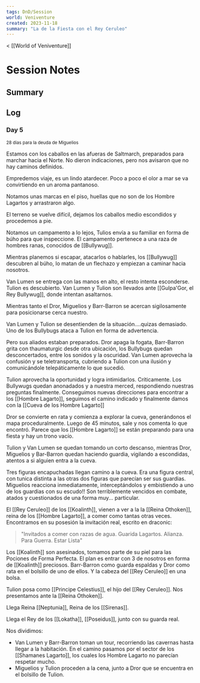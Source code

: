 ```yaml
---
tags: DnD/Session
world: Veniventure
created: 2023-11-18
summary: "La de la Fiesta con el Rey Ceruleo"
---
```

< [[World of Veniventure]]
# Session Notes

## Summary

## Log

### Day 5
<small>28 dias para la deuda de Miguelios</small>

Estamos con los caballos en las afueras de Saltmarch, preparados para marchar hacia el Norte. No dieron indicaciones, pero nos avisaron que no hay caminos definidos.

Empredemos viaje, es un lindo atardecer. Poco a poco el olor a mar se va convirtiendo en un aroma pantanoso. 

Notamos unas marcas en el piso, huellas que no son de los Hombre Lagartos y arrastraron algo. 

El terreno se vuelve difícil, dejamos los caballos medio escondidos y procedemos a pie.

Notamos un campamento a lo lejos, Tulios envía a su familiar en forma de búho para que inspeccione. El campamento pertenece a una raza de hombres ranas, conocidos de [[Bullywug]].

Mientras planemos si escapar, atacarlos o hablarles, los [[Bullywug]] descubren al búho, lo matan de un flechazo y empiezan a caminar hacia nosotros. 

Van Lumen se entrega con las manos en alto, el resto intenta esconderse. Tulion es descubierto. 
Van Lumen y Tulion son llevados ante [[Gulpa'Gor, el Rey Bullywug]], donde intentan asaltarnos.

Mientras tanto  el Dror, Miguelios y Barr-Barron se acercan sigilosamente para posicionarse cerca nuestro.

Van Lumen y Tulion se desentienden de la situación....quizas demasiado. Uno de los Bullybugs ataca a Tulion en forma de advertencia. 

Pero sus aliados estaban preparados. Dror apaga la fogata, Barr-Barron grita con thaumaturgic desde otra ubicación, los Bullybugs quedan desconcertados, entre los sonidos y la oscuridad. Van Lumen aprovecha la confusión y se teletransporta, cubriendo a Tulion con una ilusión y comunicándole telepáticamente lo que sucedió. 

Tulion aprovecha la oportunidad y logra intimidarlos. Críticamente. Los Bullywugs quedan anonadados y a nuestra merced, respondiendo nuestras preguntas finalmente. Conseguimos nuevas direcciones para encontrar a los [[Hombre Lagarto]], seguimos el camino indicado y finalmente damos con la [[Cueva de los Hombre Lagarto]]

Dror se convierte en rata y comienza a explorar la cueva, generándonos el mapa proceduralmente. Luego de 45 minutos, sale y nos comenta lo que encontró. Parece que los [[Hombre Lagarto]] se están preparando para una fiesta y hay un trono vacío.

Tulion y Van Lumen se quedan tomando un corto descanso, mientras Dror, Miguelios y Bar-Barron quedan haciendo guardia, vigilando a escondidas, atentos a si alguien entra a la cueva.  

Tres figuras encapuchadas llegan camino a la cueva. Era una figura central, con tunica distinta a las otras dos figuras que parecían ser sus guardias. Miguelios reacciona inmediatamente, interceptándolos y embistiendo a uno de los guardias con su escudo!! Son terriblemente vencidos en combate, atados y cuestionados de una forma muy... particular.

El [[Rey Ceruleo]] de los [[Koalinth]], vienen a ver a la la [[Reina Othoken]], reina de los [[Hombre Lagarto]], a comer como tantas otras veces. Encontramos en su posesión la invitación real, escrito en draconic:

>"Invitados a comer con razas de agua. Guarida Lagartos. Alianza. Para Guerra. Estar Lista"

Los [[Koalinth]] son asesinados, tomamos parte de su piel para las Pociones de Forma Perfecta. El plan es entrar con 3 de nosotros en forma de [[Koalinth]] preciosos. Barr-Barron como guarda espaldas y Dror como rata en el bolsillo de uno de ellos. Y la cabeza del [[Rey Ceruleo]] en una bolsa.

Tulion posa como [[Principe Celestius]], el hijo del [[Rey Ceruleo]]. Nos presentamos ante la [[Reina Othoken]].

Llega Reina [[Neptunia]], Reina de los [[Sirenas]]. 

Llega el Rey de los [[Lokatha]], [[Poseidus]], junto con su guarda real.

Nos dividimos: 
- Van Lumen y Barr-Barron toman un tour, recorriendo las cavernas hasta llegar a la habitación. En el camino pasamos por el sector de los [[Shamanes Lagarto]], los cuales los Hombre Lagarto no parecían respetar mucho.
- Miguelios y Tulion proceden a la cena, junto a Dror que se encuentra en el bolsillo de Tulion.





















